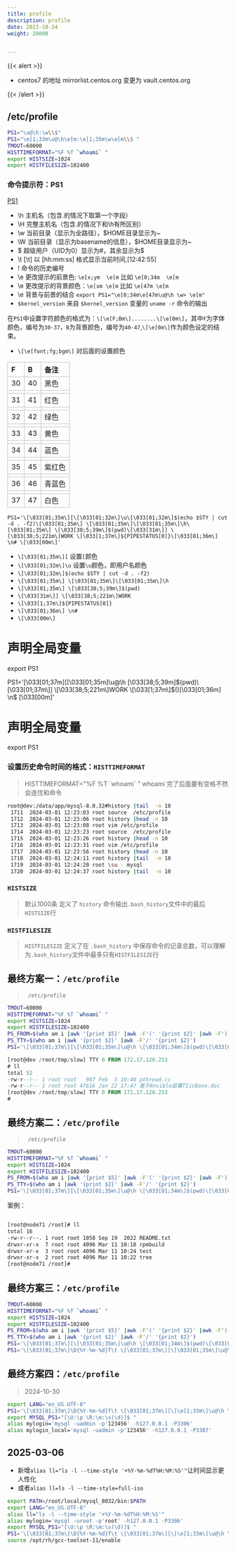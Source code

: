 ```yaml
---
title: profile
description: profile
date: 2023-10-24
weight: 20000


---
```

<style>
th, td {
  border: 1px solid rgb(190, 190, 190);
}
</style>
{{< alert >}}

- centos7 的地址 mirrorlist.centos.org 变更为 vault.centos.org

{{< /alert >}}


## /etc/profile

```bash
PS1="\u@\h:\w\\$"
PS1="\e[1;33m\u@\h\e[m:\e[1;35m\w\e[m\\$ "
TMOUT=60000
HISTTIMEFORMAT="%F %T `whoami` "
export HISTSIZE=1024
export HISTFILESIZE=102400
```

### 命令提示符：PS1
[PS1](https://www.ohyee.cc/post/note_bash_terminal)
- \h    主机名（包含.的情况下取第一个字段）
- \H	完整主机名（包含.的情况下和\h有所区别）
- \w	当前目录（显示为全路径），$HOME目录显示为~
- \W	当前目录（显示为basename的信息），$HOME目录显示为~
- $	超级用户（UID为0）显示为#，其余显示为$
- \t    [\t] 以 [hh:mm:ss] 格式显示当前时间,[12:42:55]
- \!    命令的历史编号
- \e    更改提示的前景色: `\e[x;ym  \e[m` 比如 `\e[0;34m  \e[m`
- \e    更改提示的背景颜色：`\e[xm \e[m` 比如 `\e[47m \e[m`
- \e    背景与前景的结合 `export PS1="\e[0;34m\e[47m\u@\h \w> \e[m"`
- `$kernel_version`       来自 `$kernel_version` 变量的 `uname -r` 命令的输出


在`PS1`中设置字符颜色的格式为：`\[\e[F;Bm\]........\[\e[0m\]`，其中`F`为字体颜色，编号为`30-37`，`B`为背景颜色，编号为`40-47`,`\[\e[0m\]`作为颜色设定的结束。

- `\[\e[font;fg;bgm\]` 对后面的设置颜色


| F  | B  | 备注   |
|:---|:---|:-------|
| 30 | 40 | 黑色   |
|    |    |        |
| 31 | 41 | 红色   |
|    |    |        |
| 32 | 42 | 绿色   |
|    |    |        |
| 33 | 43 | 黄色   |
|    |    |        |
| 34 | 44 | 蓝色   |
|    |    |        |
| 35 | 45 | 紫红色 |
|    |    |        |
| 36 | 46 | 青蓝色 |
|    |    |        |
| 37 | 47 | 白色   |


`PS1='\[\033[01;35m\][\[\033[01;32m\]\u\[\033[01;32m\]$(echo $STY | cut -d . -f2)\[\033[01;35m\] \[\033[01;35m\]\[\033[01;35m\]\h\[\033[01;35m\] \[\033[38;5;39m\]$(pwd)\[\033[31m\]] \[\033[38;5;221m\]WORK \[\033[1;37m\]${PIPESTATUS[0]}\[\033[01;36m\] \n# \[\033[00m\]'
`

- `\[\033[01;35m\][`  设置`[`颜色
- `\[\033[01;32m\]\u` 设置`\u`颜色，即用户名颜色
- `\[\033[01;32m\]$(echo $STY | cut -d . -f2)`
- `\[\033[01;35m\] \[\033[01;35m\]\[\033[01;35m\]\h`
- `\[\033[01;35m\] \[\033[38;5;39m\]$(pwd)`
- `\[\033[31m\]] \[\033[38;5;221m\]WORK `
- `\[\033[1;37m\]${PIPESTATUS[0]}`
- `\[\033[01;36m\] \n# `
- `\[\033[00m\]`

# 声明全局变量
export PS1

PS1='\[\033[01;37m\][\[\033[01;35m\]\u@\h \[\033[38;5;39m\]$(pwd)\[\033[01;37m\]] \[\033[38;5;221m\]WORK \[\033[1;37m\]$()\[\033[01;36m\] \n$ \[\033[00m\]'

# 声明全局变量
export PS1









### 设置历史命令时间的格式：`HISTTIMEFORMAT`
> HISTTIMEFORMAT="%F %T \`whoami\` "
> whoami 完了后面要有空格不然会连住和命令
```bash
root@dev:/data/app/mysql-8.0.32#history |tail  -n 10
 1711  2024-03-01 12:23:03 root source  /etc/profile
 1712  2024-03-01 12:23:06 root history |head -n 10
 1713  2024-03-01 12:23:08 root vim /etc/profile
 1714  2024-03-01 12:23:23 root source  /etc/profile
 1715  2024-03-01 12:23:26 root history |head -n 10
 1716  2024-03-01 12:23:31 root vim /etc/profile
 1717  2024-03-01 12:23:56 root history |head -n 10
 1718  2024-03-01 12:24:11 root history |tail  -n 10
 1719  2024-03-01 12:24:20 root \su - mysql
 1720  2024-03-01 12:24:37 root history |tail  -n 10


```

###  `HISTSIZE`
> 默认1000条
> 定义了 `history` 命令输出`.bash_history`文件中的最后`HISTSIZE`行


### `HISTFILESIZE`
> `HISTFILESIZE` 定义了在 `.bash_history` 中保存命令的记录总数，可以理解为`.bash_history`文件中最多只有`HISTFILESIZE`行




## 最终方案一：`/etc/profile`

>` /etc/profile`
```bash
TMOUT=60000
HISTTIMEFORMAT="%F %T `whoami` "
export HISTSIZE=1024
export HISTFILESIZE=102400
PS_FROM=$(who am i |awk '{print $5}' |awk -F'(' '{print $2}' |awk -F')' '{print $1}')
PS_TTY=$(who am i |awk '{print $2}' |awk -F'/' '{print $2}')
PS1='\[\033[01;37m\][\[\033[01;35m\]\u@\h \[\033[01;34m\]$(pwd)\[\033[01;37m\]] \[\033[38;5;221m\]TTY \[\033[1;37m\]${PS_TTY}\[\033[01;36m\] \[\033[38;5;221m\]FROM \[\033[1;37m\]${PS_FROM}\[\033[01;36m\] \n\$ \[\033[00m\]'


```

```sql
[root@dev /root/tmp/slow] TTY 0 FROM 172.17.120.253
# ll
total 52
-rw-r--r-- 1 root root   987 Feb  5 10:48 pthread.cc
-rw-r--r-- 1 root root 47616 Jan 22 17:47 基于Ansible部署TIicBase.doc
[root@dev /root/tmp/slow] TTY 0 FROM 172.17.120.253
#


```



## 最终方案二：`/etc/profile`

>` /etc/profile`
```bash
TMOUT=60000
HISTTIMEFORMAT="%F %T `whoami` "
export HISTSIZE=1024
export HISTFILESIZE=102400
PS_FROM=$(who am i |awk '{print $5}' |awk -F'(' '{print $2}' |awk -F')' '{print $1}')
PS_TTY=$(who am i |awk '{print $2}' |awk -F'/' '{print $2}')
PS1='\[\033[01;37m\][\[\033[01;35m\]\u@\h \[\033[01;34m\]$(pwd)\[\033[01;37m\]]\[\033[01;36m\]\$ \[\033[00m\]'
```

案例：
```bash

[root@node71 /root]# ll
total 16
-rw-r--r--. 1 root root 1058 Sep 19  2022 README.txt
drwxr-xr-x  7 root root 4096 Mar 11 10:18 rpmbuild
drwxr-xr-x  3 root root 4096 Mar 11 10:24 test
drwxr-xr-x  2 root root 4096 Mar 11 10:22 tree
[root@node71 /root]#

```

## 最终方案三：`/etc/profile`


```bash
TMOUT=60000
HISTTIMEFORMAT="%F %T `whoami` "
export HISTSIZE=1024
export HISTFILESIZE=102400
PS_FROM=$(who am i |awk '{print $5}' |awk -F'(' '{print $2}' |awk -F')' '{print $1}')
PS_TTY=$(who am i |awk '{print $2}' |awk -F'/' '{print $2}')
PS1='\[\033[01;37m\][\[\033[01;35m\]\u@\h \[\033[01;34m\]$(pwd)\[\033[01;37m\]] \[\033[01;37m\]\D{%Y-%m-%d}T\t \[\033[01;36m\]\$ \[\033[00m\]'
PS1='\[\033[01;37m\]\D{%Y-%m-%d}T\t \[\033[01;37m\][\[\033[01;35m\]\u@\h \[\033[01;34m\]$(pwd)\[\033[01;37m\]] \[\033[01;36m\]\$ \[\033[00m\]'
```




## 最终方案四：`/etc/profile`
> 2024-10-30

```bash
export LANG="en_US.UTF-8"
PS1='\[\033[01;37m\]\D{%Y-%m-%d}T\t \[\033[01;37m\][\[\e[1;33m\]\u@\h \[\033[01;35m\]$(pwd)\[\033[01;37m\]] \[\033[01;36m\]\$ \[\033[00m\]'
export MYSQL_PS1="[\U:\p \R:\m:\s(\d)]$ "
alias mylogin='mysql -uadmin -p'123456' -h127.0.0.1 -P3306'
alias mylogin_local='mysql -uadmin -p'123456' -h127.0.0.1 -P3307'


```


## 2025-03-06

- 新增`alias ll="ls -l --time-style '+%Y-%m-%dT%H:%M:%S'"`让时间显示更人性化
- 或者`alias ll=ls -l --time-style=full-iso`

```bash
export PATH=/root/local/mysql_8032/bin:$PATH
export LANG="en_US.UTF-8"
alias ll="ls -l --time-style '+%Y-%m-%dT%H:%M:%S'"
alias mylogin='mysql -uroot -p'root' -h127.0.0.1 -P3306'
export MYSQL_PS1="[\U:\p \R:\m:\s(\d)]$ "
PS1='\[\033[01;37m\]\D{%Y-%m-%d}T\t \[\033[01;37m\][\[\e[1;33m\]\u@\h \[\033[01;35m\]$(pwd)\[\033[01;37m\]] \[\033[01;36m\]\$ \[\033[00m\]'
source /opt/rh/gcc-toolset-11/enable

```





















